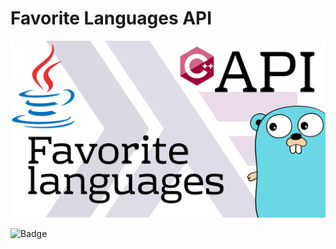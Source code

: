 # Favorite Languages API

![Favorite languages API](https://raw.githubusercontent.com/biraneves/languages-api/main/src/main/resources/img/api-favorite-languages.png)

![Badge](https://img.shields.io/badge/Status-under%20development-orange)
